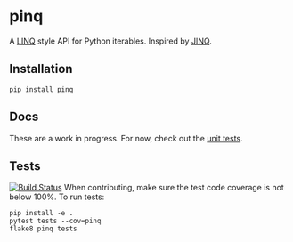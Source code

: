 # pinq
A [LINQ](https://msdn.microsoft.com/en-us/library/bb308959.aspx) style API for Python iterables. Inspired by [JINQ](https://github.com/VivekRagunathan/JINQ).

## Installation
```
pip install pinq
```

## Docs
These are a work in progress. For now, check out the [unit tests](./tests).

## Tests
[![Build Status](https://travis-ci.org/tizz98/pinq.svg?branch=master)](https://travis-ci.org/tizz98/pinq)
When contributing, make sure the test code coverage is not below 100%. To run tests:
```
pip install -e .
pytest tests --cov=pinq
flake8 pinq tests
```
